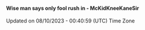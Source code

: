 #### Wise man says only fool rush in - McKidKneeKaneSir
Updated on 08/10/2023 - 00:40:59 (UTC) Time Zone
